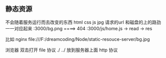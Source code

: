 ## 静态资源
不会随着服务运行而去改变的东西
html css js jpg
请求的url 和磁盘的上的路劲 一一对应起来
:3000/bg.png ====> 404 
:3000/js/home.js  ->  read  ->  res

比如 nginx
file:///F:/dreamcoding/Node/static-resouce-server/bg.jpg

浏览器 双击打开 file 协议 ./  ../
放到服务器上面 http 协议